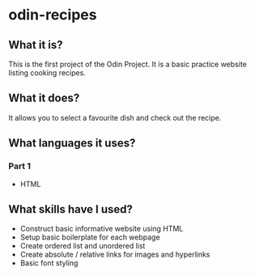 # odin-recipes
## What it is?
This is the first project of the Odin Project.
It is a basic practice website listing cooking recipes.

## What it does?
It allows you to select a favourite dish and check out the recipe.

## What languages it uses?
### Part 1
- HTML

## What skills have I used?
- Construct basic informative website using HTML
- Setup basic boilerplate for each webpage
- Create ordered list and unordered list
- Create absolute / relative links for images and hyperlinks
- Basic font styling



